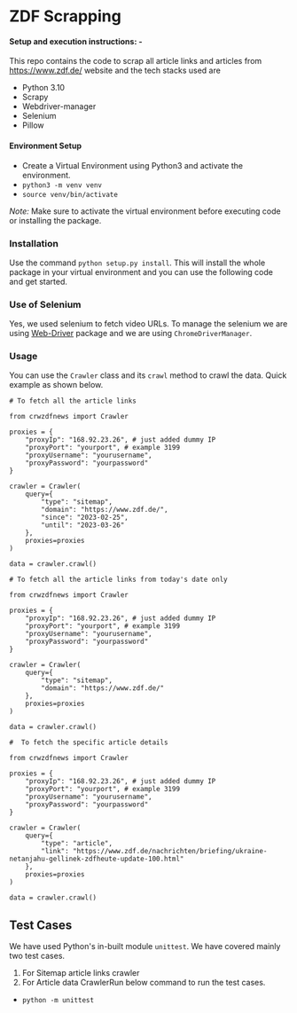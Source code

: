 # ZDF Scrapping

#### Setup and execution instructions: - 

This repo contains the code to scrap all article links and articles from https://www.zdf.de/ website and the tech stacks used are
- Python 3.10
- Scrapy
- Webdriver-manager
- Selenium
- Pillow


#### Environment Setup

- Create a Virtual Environment using Python3 and activate the environment.
- `python3 -m venv venv`
- `source venv/bin/activate`

*Note:* Make sure to activate the virtual environment before executing code or installing the package.

### Installation

Use the command `python setup.py install`. This will install the whole package in your virtual environment and you can use the following code and get started.
### Use of Selenium

Yes, we used selenium to fetch video URLs. To manage the selenium we are using [Web-Driver](https://pypi.org/project/webdriver-manager/) package and we are using `ChromeDriverManager`.

### Usage

You can use the `Crawler` class and its `crawl` method to crawl the data.
Quick example as shown below.
```
# To fetch all the article links

from crwzdfnews import Crawler

proxies = {
    "proxyIp": "168.92.23.26", # just added dummy IP
    "proxyPort": "yourport", # example 3199
    "proxyUsername": "yourusername",
    "proxyPassword": "yourpassword"
}

crawler = Crawler(
    query={
        "type": "sitemap",
        "domain": "https://www.zdf.de/",
        "since": "2023-02-25",
        "until": "2023-03-26"
    },
    proxies=proxies
)

data = crawler.crawl()
```
```
# To fetch all the article links from today's date only

from crwzdfnews import Crawler

proxies = {
    "proxyIp": "168.92.23.26", # just added dummy IP
    "proxyPort": "yourport", # example 3199
    "proxyUsername": "yourusername",
    "proxyPassword": "yourpassword"
}

crawler = Crawler(
    query={
        "type": "sitemap",
        "domain": "https://www.zdf.de/"
    },
    proxies=proxies
)

data = crawler.crawl()
```

```
#  To fetch the specific article details

from crwzdfnews import Crawler

proxies = {
    "proxyIp": "168.92.23.26", # just added dummy IP
    "proxyPort": "yourport", # example 3199
    "proxyUsername": "yourusername",
    "proxyPassword": "yourpassword"
}

crawler = Crawler(
    query={
        "type": "article",
        "link": "https://www.zdf.de/nachrichten/briefing/ukraine-netanjahu-gellinek-zdfheute-update-100.html"
    },
    proxies=proxies
)

data = crawler.crawl()
```

## Test Cases
We have used Python's in-built module `unittest`.
We have covered mainly two test cases.
1. For Sitemap article links crawler
2. For Article data CrawlerRun below command to run the test cases.
- `python -m unittest`
